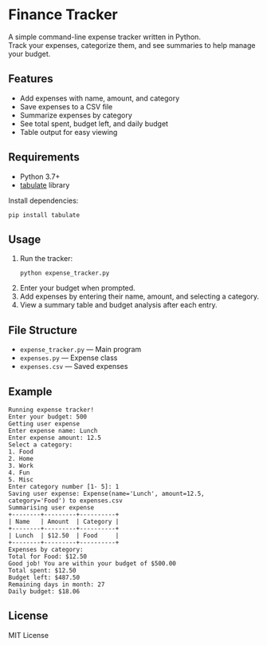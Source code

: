 # Finance Tracker

A simple command-line expense tracker written in Python.  
Track your expenses, categorize them, and see summaries to help manage your budget.

## Features

- Add expenses with name, amount, and category
- Save expenses to a CSV file
- Summarize expenses by category
- See total spent, budget left, and daily budget
- Table output for easy viewing

## Requirements

- Python 3.7+
- [tabulate](https://pypi.org/project/tabulate/) library

Install dependencies:
```
pip install tabulate
```

## Usage

1. Run the tracker:
    ```
    python expense_tracker.py
    ```
2. Enter your budget when prompted.
3. Add expenses by entering their name, amount, and selecting a category.
4. View a summary table and budget analysis after each entry.

## File Structure

- `expense_tracker.py` — Main program
- `expenses.py` — Expense class
- `expenses.csv` — Saved expenses

## Example

```
Running expense tracker!
Enter your budget: 500
Getting user expense
Enter expense name: Lunch
Enter expense amount: 12.5
Select a category:
1. Food
2. Home
3. Work
4. Fun
5. Misc
Enter category number [1- 5]: 1
Saving user expense: Expense(name='Lunch', amount=12.5, category='Food') to expenses.csv
Summarising user expense
+--------+---------+----------+
| Name   | Amount  | Category |
+--------+---------+----------+
| Lunch  | $12.50  | Food     |
+--------+---------+----------+
Expenses by category:
Total for Food: $12.50
Good job! You are within your budget of $500.00
Total spent: $12.50
Budget left: $487.50
Remaining days in month: 27
Daily budget: $18.06
```

## License

MIT License
